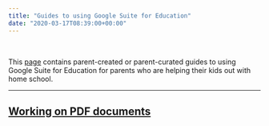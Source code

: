 ```yaml
---
title: "Guides to using Google Suite for Education"
date: "2020-03-17T08:39:00+00:00"
---
```


&nbsp;

This [page](/home_schoo_guide/) contains parent-created or parent-curated guides to using Google Suite for Education for parents who are helping their kids out with home school.

<hr>

## [Working on PDF documents](/home_school_annotation)

<br/>
<br/>


 